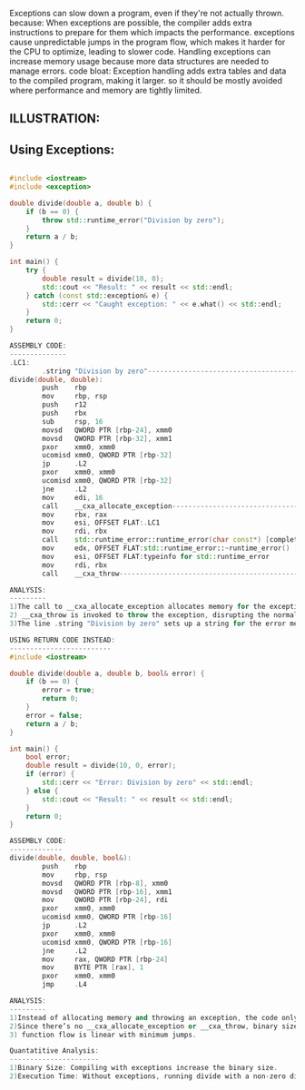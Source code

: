 Exceptions can slow down a program, even if they're not actually thrown.
because:
When exceptions are possible, the compiler adds extra instructions to prepare for them which impacts the performance.
exceptions cause unpredictable jumps in the program flow, which makes it harder for the CPU to optimize, leading to slower code.
Handling exceptions can increase memory usage because more data structures are needed to manage errors.
code bloat:
Exception handling adds extra tables and data to the compiled program, making it larger.
so it should be mostly avoided where performance and memory are tightly limited.

ILLUSTRATION:
--------------
Using Exceptions:
---------------
```cpp

#include <iostream>
#include <exception>

double divide(double a, double b) {
    if (b == 0) {
        throw std::runtime_error("Division by zero");
    }
    return a / b;
}

int main() {
    try {
        double result = divide(10, 0);
        std::cout << "Result: " << result << std::endl;
    } catch (const std::exception& e) {
        std::cerr << "Caught exception: " << e.what() << std::endl;
    }
    return 0;
}

ASSEMBLY CODE:
--------------
.LC1:
        .string "Division by zero"----------------------------------------->3
divide(double, double):
        push    rbp
        mov     rbp, rsp
        push    r12
        push    rbx
        sub     rsp, 16
        movsd   QWORD PTR [rbp-24], xmm0
        movsd   QWORD PTR [rbp-32], xmm1
        pxor    xmm0, xmm0
        ucomisd xmm0, QWORD PTR [rbp-32]
        jp      .L2
        pxor    xmm0, xmm0
        ucomisd xmm0, QWORD PTR [rbp-32]
        jne     .L2
        mov     edi, 16
        call    __cxa_allocate_exception------------------------------------>1
        mov     rbx, rax
        mov     esi, OFFSET FLAT:.LC1
        mov     rdi, rbx
        call    std::runtime_error::runtime_error(char const*) [complete object constructor]
        mov     edx, OFFSET FLAT:std::runtime_error::~runtime_error() [complete object destructor]
        mov     esi, OFFSET FLAT:typeinfo for std::runtime_error
        mov     rdi, rbx
        call    __cxa_throw-------------------------------------------------->2

ANALYSIS:
---------
1)The call to __cxa_allocate_exception allocates memory for the exception object, adding extra memory usage.
2) __cxa_throw is invoked to throw the exception, disrupting the normal control flow.
3)The line .string "Division by zero" sets up a string for the error message. Each message and function used to handle exceptions contributes to an increase in binary size.

USING RETURN CODE INSTEAD:
-------------------------
#include <iostream>

double divide(double a, double b, bool& error) {
    if (b == 0) {
        error = true;
        return 0;
    }
    error = false;
    return a / b;
}

int main() {
    bool error;
    double result = divide(10, 0, error);
    if (error) {
        std::cerr << "Error: Division by zero" << std::endl;
    } else {
        std::cout << "Result: " << result << std::endl;
    }
    return 0;
}

ASSEMBLY CODE:
-------------
divide(double, double, bool&):
        push    rbp
        mov     rbp, rsp
        movsd   QWORD PTR [rbp-8], xmm0
        movsd   QWORD PTR [rbp-16], xmm1
        mov     QWORD PTR [rbp-24], rdi
        pxor    xmm0, xmm0
        ucomisd xmm0, QWORD PTR [rbp-16]
        jp      .L2
        pxor    xmm0, xmm0
        ucomisd xmm0, QWORD PTR [rbp-16]
        jne     .L2
        mov     rax, QWORD PTR [rbp-24]
        mov     BYTE PTR [rax], 1
        pxor    xmm0, xmm0
        jmp     .L4

ANALYSIS:
---------
1)Instead of allocating memory and throwing an exception, the code only sets a Boolean flag (bool&) to indicate whether an error occurred.
2)Since there’s no __cxa_allocate_exception or __cxa_throw, binary size is significantly smaller, reducing executable bloat.
3) function flow is linear with minimum jumps.

Quantatitive Analysis:
----------------------
1)Binary Size: Compiling with exceptions increase the binary size.
2)Execution Time: Without exceptions, running divide with a non-zero divisor could take less time than with exceptions.
 
